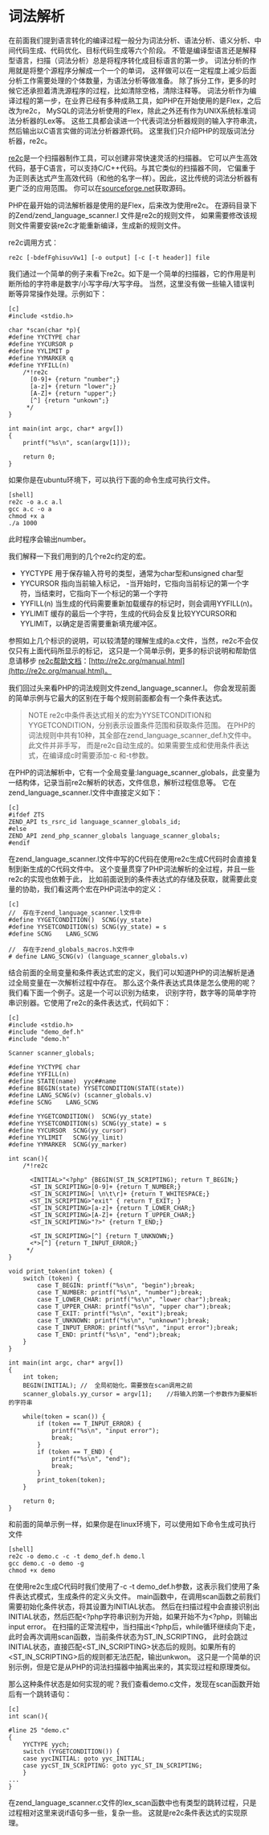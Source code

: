 # 词法解析

在前面我们提到语言转化的编译过程一般分为词法分析、语法分析、语义分析、中间代码生成、代码优化、目标代码生成等六个阶段。
不管是编译型语言还是解释型语言，扫描（词法分析）总是将程序转化成目标语言的第一步。
词法分析的作用就是将整个源程序分解成一个一个的单词，
这样做可以在一定程度上减少后面分析工作需要处理的个体数量，为语法分析等做准备。
除了拆分工作，更多的时候它还承担着清洗源程序的过程，比如清除空格，清除注释等。
词法分析作为编译过程的第一步，在业界已经有多种成熟工具，如PHP在开始使用的是Flex，之后改为re2c，
MySQL的词法分析使用的Flex，除此之外还有作为UNIX系统标准词法分析器的Lex等。
这些工具都会读进一个代表词法分析器规则的输入字符串流，然后输出以C语言实做的词法分析器源代码。
这里我们只介绍PHP的现版词法分析器，re2c。

[re2c](http://www.re2c.org/)是一个扫描器制作工具，可以创建非常快速灵活的扫描器。
它可以产生高效代码，基于C语言，可以支持C/C++代码。与其它类似的扫描器不同，
它偏重于为正则表达式产生高效代码（和他的名字一样）。因此，这比传统的词法分析器有更广泛的应用范围。
你可以在[sourceforge.net](http://sourceforge.net/projects/re2c/)获取源码。

PHP在最开始的词法解析器是使用的是Flex，后来改为使用re2c。
在源码目录下的Zend/zend_language_scanner.l 文件是re2c的规则文件，
如果需要修改该规则文件需要安装re2c才能重新编译，生成新的规则文件。

re2c调用方式：

    re2c [-bdefFghisuvVw1] [-o output] [-c [-t header]] file

我们通过一个简单的例子来看下re2c。如下是一个简单的扫描器，它的作用是判断所给的字符串是数字/小写字母/大写字母。
当然，这里没有做一些输入错误判断等异常操作处理。示例如下：

    [c]
    #include <stdio.h>

    char *scan(char *p){
    #define YYCTYPE char
    #define YYCURSOR p
    #define YYLIMIT p
    #define YYMARKER q
    #define YYFILL(n)
        /*!re2c
          [0-9]+ {return "number";}
          [a-z]+ {return "lower";}
          [A-Z]+ {return "upper";}
          [^] {return "unkown";}
         */
    }

    int main(int argc, char* argv[])
    {
        printf("%s\n", scan(argv[1]));

        return 0;
    }

如果你是在ubuntu环境下，可以执行下面的命令生成可执行文件。

    [shell]
    re2c -o a.c a.l
    gcc a.c -o a
    chmod +x a
    ./a 1000

此时程序会输出number。

我们解释一下我们用到的几个re2c约定的宏。

* YYCTYPE  用于保存输入符号的类型，通常为char型和unsigned char型 
* YYCURSOR 指向当前输入标记， -当开始时，它指向当前标记的第一个字符，当结束时，它指向下一个标记的第一个字符
* YYFILL(n) 当生成的代码需要重新加载缓存的标记时，则会调用YYFILL(n)。
* YYLIMIT 缓存的最后一个字符，生成的代码会反复比较YYCURSOR和YYLIMIT，以确定是否需要重新填充缓冲区。

参照如上几个标识的说明，可以较清楚的理解生成的a.c文件，当然，re2c不会仅仅只有上面代码所显示的标记，
这只是一个简单示例，更多的标识说明和帮助信息请移步 [re2c帮助文档](http://re2c.org/manual.html)：[http://re2c.org/manual.html](http://re2c.org/manual.html)。

我们回过头来看PHP的词法规则文件zend_language_scanner.l。
你会发现前面的简单示例与它最大的区别在于每个规则前面都会有一个条件表达式。

>NOTE
re2c中条件表达式相关的宏为YYSETCONDITION和YYGETCONDITION，分别表示设置条件范围和获取条件范围。
在PHP的词法规则中共有10种，其全部在zend_language_scanner_def.h文件中。此文件并非手写，
而是re2c自动生成的。如果需要生成和使用条件表达式，在编译成c时需要添加-c 和-t参数。

在PHP的词法解析中，它有一个全局变量:language_scanner_globals，此变量为一结构体，记录当前re2c解析的状态，文件信息，解析过程信息等。
它在zend_language_scanner.l文件中直接定义如下：

    [c]
	#ifdef ZTS
    ZEND_API ts_rsrc_id language_scanner_globals_id;
    #else
    ZEND_API zend_php_scanner_globals language_scanner_globals;
    #endif

在zend_language_scanner.l文件中写的C代码在使用re2c生成C代码时会直接复制到新生成的C代码文件中。
这个变量贯穿了PHP词法解析的全过程，并且一些re2c的实现也依赖于此，
比如前面说到的条件表达式的存储及获取，就需要此变量的协助，我们看这两个宏在PHP词法中的定义：

    [c]
    //	存在于zend_language_scanner.l文件中
    #define YYGETCONDITION()  SCNG(yy_state)
    #define YYSETCONDITION(s) SCNG(yy_state) = s
    #define SCNG    LANG_SCNG

    //	存在于zend_globals_macros.h文件中
    # define LANG_SCNG(v) (language_scanner_globals.v)

结合前面的全局变量和条件表达式宏的定义，我们可以知道PHP的词法解析是通过全局变量在一次解析过程中存在。
那么这个条件表达式具体是怎么使用的呢？我们看下面一个例子。这是一个可以识别<?php为开始，?>为结束，
识别字符，数字等的简单字符串识别器。它使用了re2c的条件表达式，代码如下：

    [c]
    #include <stdio.h>
    #include "demo_def.h"
    #include "demo.h"

    Scanner scanner_globals;

    #define YYCTYPE char
    #define YYFILL(n) 
    #define STATE(name)  yyc##name
    #define BEGIN(state) YYSETCONDITION(STATE(state))
    #define LANG_SCNG(v) (scanner_globals.v)
    #define SCNG    LANG_SCNG

    #define YYGETCONDITION()  SCNG(yy_state)
    #define YYSETCONDITION(s) SCNG(yy_state) = s
    #define YYCURSOR  SCNG(yy_cursor)
    #define YYLIMIT   SCNG(yy_limit)
    #define YYMARKER  SCNG(yy_marker)

    int scan(){
        /*!re2c

          <INITIAL>"<?php" {BEGIN(ST_IN_SCRIPTING); return T_BEGIN;}
          <ST_IN_SCRIPTING>[0-9]+ {return T_NUMBER;}
          <ST_IN_SCRIPTING>[ \n\t\r]+ {return T_WHITESPACE;}
          <ST_IN_SCRIPTING>"exit" { return T_EXIT; }
          <ST_IN_SCRIPTING>[a-z]+ {return T_LOWER_CHAR;}
          <ST_IN_SCRIPTING>[A-Z]+ {return T_UPPER_CHAR;}
          <ST_IN_SCRIPTING>"?>" {return T_END;}

          <ST_IN_SCRIPTING>[^] {return T_UNKNOWN;}
          <*>[^] {return T_INPUT_ERROR;}
         */
    }

    void print_token(int token) {
        switch (token) {
            case T_BEGIN: printf("%s\n", "begin");break;
            case T_NUMBER: printf("%s\n", "number");break;
            case T_LOWER_CHAR: printf("%s\n", "lower char");break;
            case T_UPPER_CHAR: printf("%s\n", "upper char");break;
            case T_EXIT: printf("%s\n", "exit");break;
            case T_UNKNOWN: printf("%s\n", "unknown");break;
            case T_INPUT_ERROR: printf("%s\n", "input error");break;
            case T_END: printf("%s\n", "end");break;
        }
    }

    int main(int argc, char* argv[])
    {
        int token;
        BEGIN(INITIAL);	//	全局初始化，需要放在scan调用之前
        scanner_globals.yy_cursor = argv[1];	//将输入的第一个参数作为要解析的字符串

        while(token = scan()) {
            if (token == T_INPUT_ERROR) {
                printf("%s\n", "input error");
                break;
            }
            if (token == T_END) {
                printf("%s\n", "end");
                break;
            }
            print_token(token);
        }

        return 0;
    }

和前面的简单示例一样，如果你是在linux环境下，可以使用如下命令生成可执行文件

    [shell]
    re2c -o demo.c -c -t demo_def.h demo.l
    gcc demo.c -o demo -g
    chmod +x demo

在使用re2c生成C代码时我们使用了-c -t demo_def.h参数，这表示我们使用了条件表达式模式，生成条件的定义头文件。
main函数中，在调用scan函数之前我们需要初始化条件状态，将其设置为INITIAL状态。
然后在扫描过程中会直接识别出INITIAL状态，然后匹配<?php字符串识别为开始，如果开始不为<?php，则输出input error。
在扫描的正常流程中，当扫描出<?php后，while循环继续向下走，此时会再次调用scan函数，当前条件状态为ST_IN_SCRIPTING，
此时会跳过INITIAL状态，直接匹配<ST_IN_SCRIPTING>状态后的规则。如果所有的<ST_IN_SCRIPTING>后的规则都无法匹配，输出unkwon。
这只是一个简单的识别示例，但是它是从PHP的词法扫描器中抽离出来的，其实现过程和原理类似。

那么这种条件状态是如何实现的呢？我们查看demo.c文件，发现在scan函数开始后有一个跳转语句：


    [c]
    int scan(){

    #line 25 "demo.c"
    {
        YYCTYPE yych;
        switch (YYGETCONDITION()) {
        case yycINITIAL: goto yyc_INITIAL;
        case yycST_IN_SCRIPTING: goto yyc_ST_IN_SCRIPTING;
        }
    ...
    }

在zend_language_scanner.c文件的lex_scan函数中也有类型的跳转过程，只是过程相对这里来说if语句多一些，复杂一些。
这就是re2c条件表达式的实现原理。



